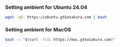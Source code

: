 ### Setting ambient for Ubuntu 24.04

```bash
wget -qO- https://ubuntu.gtkatakura.com | bash
```

### Setting ambient for MacOS

```bash
bash -c "$(curl -fsSL https://mac.gtkatakura.com)"
```

